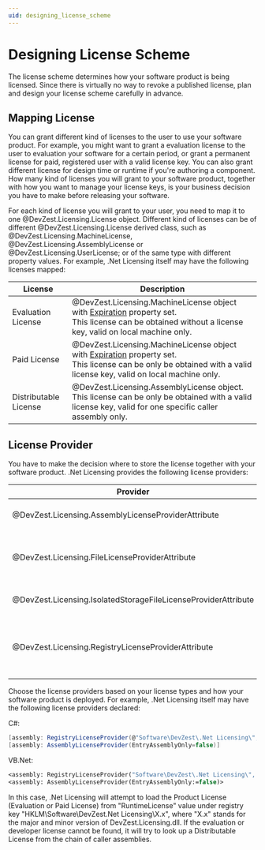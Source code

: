 ```yaml
---
uid: designing_license_scheme
---
```


# Designing License Scheme

The license scheme determines how your software product is being licensed. Since there is virtually no way to revoke a published license, plan and design your license scheme carefully in advance.

## Mapping License

You can grant different kind of licenses to the user to use your software product. For example, you might want to grant a evaluation license to the user to evaluation your software for a certain period, or grant a permanent license for paid, registered user with a valid license key. You can also grant different license for design time or runtime if you're authoring a component. How many kind of licenses you will grant to your software product, together with how you want to manage your license keys, is your business decision you have to make before releasing your software.

For each kind of license you will grant to your user, you need to map it to one @DevZest.Licensing.License object. Different kind of licenses can be of different @DevZest.Licensing.License derived class, such as @DevZest.Licensing.MachineLicense, @DevZest.Licensing.AssemblyLicense or @DevZest.Licensing.UserLicense; or of the same type with different property values. For example, .Net Licensing itself may have the following licenses mapped:

| License | Description |
| --- | --- |
| Evaluation License | @DevZest.Licensing.MachineLicense object with [Expiration](xref:DevZest.Licensing.License#DevZest_Licensing_License_Expiration) property set.<br/>This license can be obtained without a license key, valid on local machine only. |
| Paid License | @DevZest.Licensing.MachineLicense object with [Expiration](xref:DevZest.Licensing.License#DevZest_Licensing_License_Expiration) property set.<br/>This license can be only be obtained with a valid license key, valid on local machine only. |
| Distributable License | @DevZest.Licensing.AssemblyLicense object.<br/>This license can be only be obtained with a valid license key, valid for one specific caller assembly only. |

## License Provider
You have to make the decision where to store the license together with your software product. .Net Licensing provides the following license providers:

| Provider | Description |
| --- | --- |
| @DevZest.Licensing.AssemblyLicenseProviderAttribute | Provides license from caller assembly. |
| @DevZest.Licensing.FileLicenseProviderAttribute | Provides license from file. This license provider requires [FileIOPermission](https://docs.microsoft.com/en-us/dotnet/api/system.security.permissions.fileiopermission). |
| @DevZest.Licensing.IsolatedStorageFileLicenseProviderAttribute | Provides license from isolated storage file. |
| @DevZest.Licensing.RegistryLicenseProviderAttribute | Provides license from registry. This license provider requires read access of [RegistryPermission](https://docs.microsoft.com/en-us/dotnet/api/system.security.permissions.registrypermission). |

Choose the license providers based on your license types and how your software product is deployed. For example, .Net Licensing itself may have the following license providers declared:

C#:
```csharp
[assembly: RegistryLicenseProvider(@"Software\DevZest\.Net Licensing\", "RuntimeLicense")]
[assembly: AssemblyLicenseProvider(EntryAssemblyOnly=false)]
```

VB.Net:
```vb
<assembly: RegistryLicenseProvider("Software\DevZest\.Net Licensing\", "RuntimeLicense")>
<assembly: AssemblyLicenseProvider(EntryAssemblyOnly:=false)>
```

In this case, .Net Licensing will attempt to load the Product License (Evaluation or Paid License) from "RuntimeLicense" value under registry key "HKLM\Software\DevZest\.Net Licensing\X.x", where "X.x" stands for the major and minor version of DevZest.Licensing.dll. If the evaluation or developer license cannot be found, it will try to look up a Distributable License from the chain of caller assemblies.
